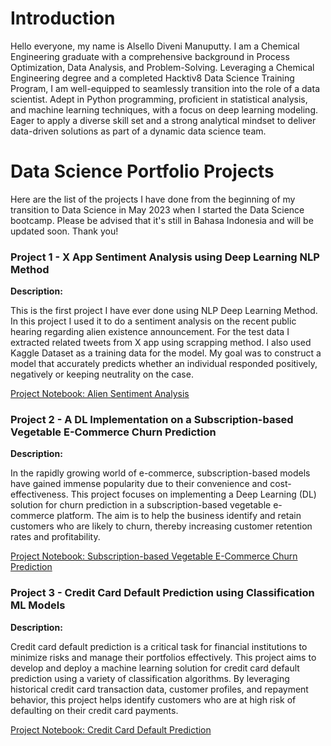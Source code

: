 # Introduction
Hello everyone, my name is Alsello Diveni Manuputty. I am a Chemical Engineering graduate with a comprehensive background in Process Optimization, Data Analysis, and Problem-Solving. 
Leveraging a Chemical Engineering degree and a completed Hacktiv8 Data Science Training Program, I am well-equipped to seamlessly transition into the role of a data scientist. 
Adept in Python programming, proficient in statistical analysis, and machine learning techniques, with a focus on deep learning modeling. 
Eager to apply a diverse skill set and a strong analytical mindset to deliver data-driven solutions as part of a dynamic data science team.

# Data Science Portfolio Projects

Here are the list of the projects I have done from the beginning of my transition to Data Science in May 2023 when I started the Data Science bootcamp. Please be advised that it's still in Bahasa Indonesia and will be updated soon. Thank you!

### Project 1 - X App Sentiment Analysis using Deep Learning NLP Method

**Description:** 

This is the first project I have ever done using NLP Deep Learning Method. In this project I used it to do a sentiment analysis on the recent public hearing regarding alien existence announcement. 
For the test data I extracted related tweets from X app using scrapping method. I also used Kaggle Dataset as a training data for the model.  My goal was to construct a model that accurately predicts whether an individual responded positively, negatively or keeping neutrality on the case. 

[Project Notebook: Alien Sentiment Analysis](https://github.com/AlselloDM/DataScience_Portfolio/tree/main/Project%201)

### Project 2 - A DL Implementation on a Subscription-based Vegetable E-Commerce Churn Prediction

**Description:** 

In the rapidly growing world of e-commerce, subscription-based models have gained immense popularity due to their convenience and cost-effectiveness. This project focuses on implementing a Deep Learning (DL) solution for churn prediction in a subscription-based vegetable e-commerce platform. The aim is to help the business identify and retain customers who are likely to churn, thereby increasing customer retention rates and profitability.

[Project Notebook: Subscription-based Vegetable E-Commerce Churn Prediction](https://github.com/AlselloDM/DataScience_Portfolio/tree/main/Project%202)

### Project 3 - Credit Card Default Prediction using Classification ML Models

**Description:** 

Credit card default prediction is a critical task for financial institutions to minimize risks and manage their portfolios effectively. This project aims to develop and deploy a machine learning solution for credit card default prediction using a variety of classification algorithms. By leveraging historical credit card transaction data, customer profiles, and repayment behavior, this project helps identify customers who are at high risk of defaulting on their credit card payments.

[Project Notebook: Credit Card Default Prediction](https://github.com/AlselloDM/DataScience_Portfolio/tree/main/Project%202)


